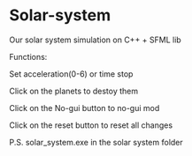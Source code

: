 # Solar-system
Our solar system simulation on C++ + SFML lib

Functions:

Set acceleration(0-6) or time stop

Click on the planets to destoy them

Click on the No-gui button to no-gui mod

Click on the reset button to reset all changes

P.S. solar_system.exe in the solar system folder
